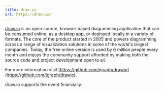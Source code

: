 ```yaml
---
title: draw.io
url: https://draw.io/
---
```


[draw.io](https://draw.io) is an open source, browser based diagramming
application that can be consumed online, as a desktop app, or deployed locally
in a variety of formats. The core of the product started in 2005 and powers
diagramming across a range of visualization solutions in some of the world's
largest companies. Today, the free online version is used by 6 million people
every month and enjoys the community support afforded by making both the source
code and project development open to all.

For more information visit
[https://github.com/jgraph/drawio](https://github.com/jgraph/drawio).

draw.io supports the event financially.
